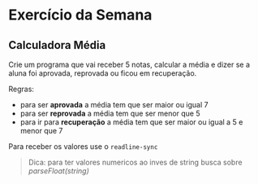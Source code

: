 # Exercício da Semana

## Calculadora Média

Crie um programa que vai receber 5 notas, calcular a média e dizer se a aluna foi aprovada, reprovada ou ficou em recuperação.

Regras:
* para ser __aprovada__ a média tem que ser maior ou igual 7
* para ser __reprovada__ a média tem que ser menor que 5
* para ir para __recuperação__ a média tem que ser maior ou igual a 5 e menor que 7

Para receber os valores use o `readline-sync`

> Dica: para ter valores numericos ao inves de string busca sobre *parseFloat(string)*
